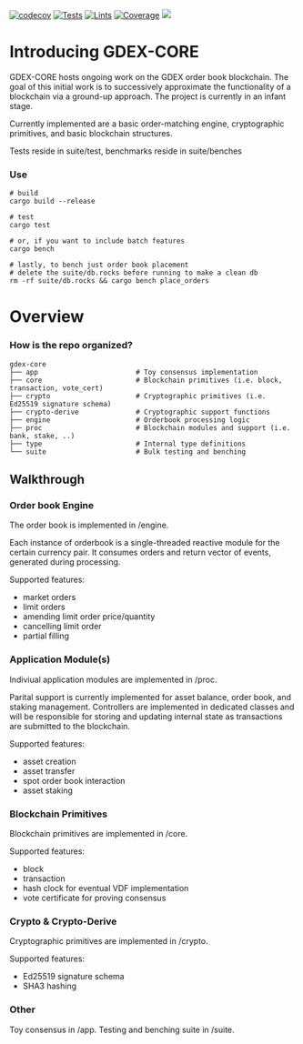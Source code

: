 [![codecov](https://codecov.io/gh/gdexorg/gdex-core/branch/main/graph/badge.svg?token=1LV5N5F8Q1)](https://codecov.io/gh/gdexorg/gdex-core)
[![Tests](https://github.com/gdexorg/gdex-core/actions/workflows/test.yml/badge.svg)](https://github.com/gdexorg/gdex-core/actions/workflows/test.yml)
[![Lints](https://github.com/gdexorg/gdex-core/actions/workflows/lint.yml/badge.svg)](https://github.com/gdexorg/gdex-core/actions/workflows/lint.yml)
[![Coverage](https://github.com/gdexorg/gdex-core/actions/workflows/coverage.yml/badge.svg)](https://github.com/gdexorg/gdex-core/actions/workflows/coverage.yml)
![](https://tokei.rs/b1/github/gdexorg/gdex-core)
# Introducing GDEX-CORE

GDEX-CORE hosts ongoing work on the GDEX order book blockchain.  The goal of this initial work is to successively approximate the functionality of a blockchain via a ground-up approach. The project is currently in an infant stage.  

Currently implemented are a basic order-matching engine, cryptographic primitives, and basic blockchain structures. 

Tests reside in suite/test, benchmarks reside in suite/benches

### Use


    # build
    cargo build --release

    # test
    cargo test

    # or, if you want to include batch features
    cargo bench

    # lastly, to bench just order book placement
    # delete the suite/db.rocks before running to make a clean db
    rm -rf suite/db.rocks && cargo bench place_orders


# Overview 


### How is the repo organized?

    gdex-core 
    ├── app                        # Toy consensus implementation
    ├── core                       # Blockchain primitives (i.e. block, transaction, vote_cert)
    ├── crypto                     # Cryptographic primitives (i.e. Ed25519 signature schema)
    ├── crypto-derive              # Cryptographic support functions
    ├── engine                     # Orderbook processing logic 
    ├── proc                       # Blockchain modules and support (i.e. bank, stake, ..) 
    ├── type                       # Internal type definitions
    └── suite                      # Bulk testing and benching

## Walkthrough 

### Order book Engine

The order book is implemented in /engine.  

Each instance of orderbook is a single-threaded reactive module for the certain currency pair. It consumes orders and return vector of events, generated during processing.

Supported features:

* market orders
* limit orders
* amending limit order price/quantity
* cancelling limit order
* partial filling

### Application Module(s)

Indiviual application modules are implemented in /proc.  

Parital support is currently implemented for asset balance, order book, and staking management. Controllers are implemented in dedicated classes and will be responsible for storing and updating internal state as transactions are submitted to the blockchain.

Supported features:

* asset creation
* asset transfer
* spot order book interaction
* asset staking

### Blockchain Primitives

Blockchain primitives are implemented in /core. 

Supported features:
* block
* transaction
* hash clock for eventual VDF implementation
* vote certificate for proving consensus

### Crypto & Crypto-Derive

Cryptographic primitives are implemented in /crypto.

Supported features:
* Ed25519 signature schema
* SHA3 hashing

### Other

Toy consensus in /app.
Testing and benching suite in /suite.
